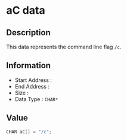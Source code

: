 # aC data

## Description

This data represents the command line flag `/c`.

## Information

* Start Address : 
* End Address : 
* Size : 
* Data Type : `CHAR*`

## Value

```c
CHAR aC[] = "/c";
```

